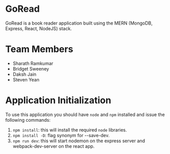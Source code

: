 # GoRead

GoRead is a book reader application built using the MERN (MongoDB, Express, React, NodeJS) stack.

# Team Members
* Sharath Ramkumar
* Bridget Sweeney
* Daksh Jain
* Steven Yean

# Application Initialization

To use this application you should have `node` and `npm` installed and issue the following commands:

1. `npm install`: this will install the required `node` libraries.
2. `npm install -D`: flag synonym for --save-dev.
3. `npm run dev`: this will start nodemon on the express server and webpack-dev-server on the react app.
